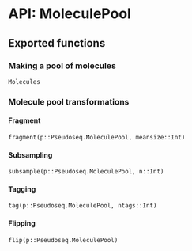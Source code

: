 # API: MoleculePool

## Exported functions

### Making a pool of molecules

```@docs
Molecules
```

### Molecule pool transformations

#### Fragment

```@docs
fragment(p::Pseudoseq.MoleculePool, meansize::Int)
```

#### Subsampling

```@docs
subsample(p::Pseudoseq.MoleculePool, n::Int)
```

#### Tagging

```@docs
tag(p::Pseudoseq.MoleculePool, ntags::Int)
```

#### Flipping

```@docs
flip(p::Pseudoseq.MoleculePool)
```